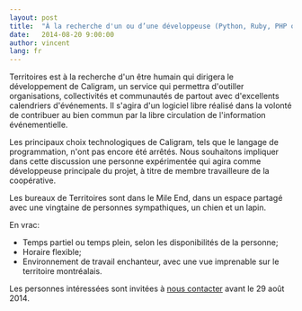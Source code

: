 ```yaml
---
layout: post
title:  "À la recherche d'un ou d’une développeuse (Python, Ruby, PHP ou autre)"
date:   2014-08-20 9:00:00
author: vincent
lang: fr
---
```


Territoires est à la recherche d'un être humain qui dirigera le développement de Caligram, un service qui permettra d'outiller organisations, collectivités et communautés de partout avec d'excellents calendriers d'événements. Il s'agira d'un logiciel libre réalisé dans la volonté de contribuer au bien commun par la libre circulation de l'information événementielle.

Les principaux choix technologiques de Caligram, tels que le langage de programmation, n'ont pas encore été arrêtés. Nous souhaitons impliquer dans cette discussion une personne expérimentée qui agira comme développeuse principale du projet, à titre de membre travailleure de la coopérative.

Les bureaux de Territoires sont dans le Mile End, dans un espace partagé avec une vingtaine de personnes sympathiques, un chien et un lapin.

En vrac:

+ Temps partiel ou temps plein, selon les disponibilités de la personne;
+ Horaire flexible;
+ Environnement de travail enchanteur, avec une vue imprenable sur le territoire montréalais.

Les personnes intéressées sont invitées à [nous contacter](/contact) avant le 29 août 2014.
